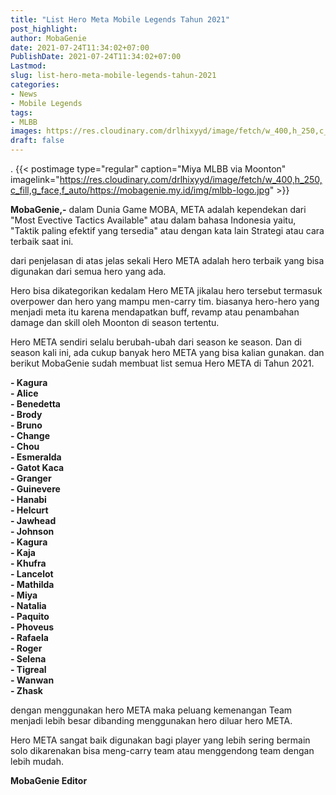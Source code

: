 ```yaml
---
title: "List Hero Meta Mobile Legends Tahun 2021"
post_highlight: 
author: MobaGenie
date: 2021-07-24T11:34:02+07:00
PublishDate: 2021-07-24T11:34:02+07:00
Lastmod: 
slug: list-hero-meta-mobile-legends-tahun-2021
categories: 
- News
- Mobile Legends
tags: 
- MLBB
images: https://res.cloudinary.com/drlhixyyd/image/fetch/w_400,h_250,c_fill,g_face,f_auto/https://mobagenie.my.id/img/mlbb-logo.jpg
draft: false
---
```

.
{{< postimage type="regular" caption="Miya MLBB via Moonton" imagelink="https://res.cloudinary.com/drlhixyyd/image/fetch/w_400,h_250,c_fill,g_face,f_auto/https://mobagenie.my.id/img/mlbb-logo.jpg" >}}

**MobaGenie,-** dalam Dunia Game MOBA, META adalah kependekan dari "Most Evective Tactics Available" atau dalam bahasa Indonesia yaitu, "Taktik paling efektif yang tersedia" atau dengan kata lain Strategi atau cara terbaik saat ini. 

dari penjelasan di atas jelas sekali Hero META adalah hero terbaik yang bisa digunakan dari semua hero yang ada. 

Hero bisa dikategorikan kedalam Hero META jikalau hero tersebut termasuk overpower dan hero yang mampu men-carry tim. biasanya hero-hero yang menjadi meta itu karena mendapatkan buff, revamp atau penambahan damage dan skill oleh Moonton di season tertentu.

Hero META sendiri selalu berubah-ubah dari season ke season. Dan di season kali ini, ada cukup banyak hero META yang bisa kalian gunakan. dan berikut MobaGenie sudah membuat list semua Hero META di Tahun 2021.

**- Kagura**\
 **- Alice**\
 **- Benedetta**\
 **- Brody**\
 **- Bruno**\
 **- Change**\
 **- Chou**\
 **- Esmeralda**\
 **- Gatot Kaca**\
 **- Granger**\
 **- Guinevere**\
 **- Hanabi**\
 **- Helcurt**\
 **- Jawhead**\
 **- Johnson**\
 **- Kagura**\
 **- Kaja**\
 **- Khufra**\
 **- Lancelot**\
 **- Mathilda**\
 **- Miya**\
 **- Natalia**\
 **- Paquito**\
 **- Phoveus**\
 **- Rafaela**\
 **- Roger**\
 **- Selena**\
 **- Tigreal**\
 **- Wanwan**\
 **- Zhask**

dengan menggunakan hero META maka peluang kemenangan Team menjadi lebih besar dibanding menggunakan hero diluar hero META. 

Hero META sangat baik digunakan bagi player yang lebih sering bermain solo dikarenakan bisa meng-carry team atau menggendong team dengan lebih mudah.


**MobaGenie Editor**


